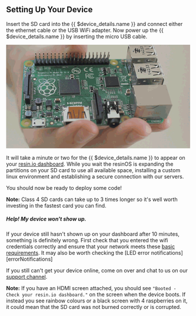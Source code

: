 ## Setting Up Your Device

Insert the SD card into the {{ $device_details.name }} and connect either the ethernet cable or the USB WiFi adapter. Now power up the {{ $device_details.name }} by inserting the micro USB cable.

![insert SD](/img/gifs/insert-sd.gif)

It will take a minute or two for the {{ $device_details.name }} to appear on your [resin.io dashboard][resinDash]. While you wait the resinOS is expanding the partitions on your SD card to use all available space, installing a custom linux environment and establishing a secure connection with our servers.

You should now be ready to deploy some code!

__Note:__ Class 4 SD cards can take up to 3 times longer so it's well worth investing in the fastest card you can find.

##### Help! My device won't show up.
If your device still hasn't shown up on your dashboard after 10 minutes, something is definitely wrong. First check that you entered the wifi credentials correctly and ensure that your network meets these [basic requirements][networkRequirements]. It may also be worth checking the [LED error notifications][errorNotifications]

If you still can't get your device online, come on over and chat to us on our [support channel][usingSupport].

__Note:__ If you have an HDMI screen attached, you should see `"Booted - Check your resin.io dashboard."` on the screen when the device boots. If instead you see rainbow colours or a black screen with 4 raspberries on it, it could mean that the SD card was not burned correctly or is corrupted.

[resinDash]:https://dashboard.resin.io/
[networkRequirements]:http://docs.resin.io/pages/deployment/wifi#network-requirements
[usingSupport]:
[errorNotifications]:
